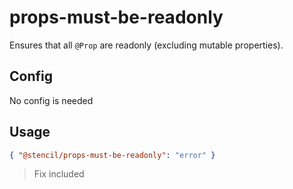 # props-must-be-readonly

Ensures that all `@Prop` are readonly (excluding mutable properties).

## Config

No config is needed

## Usage

```json
{ "@stencil/props-must-be-readonly": "error" }
```

> Fix included
